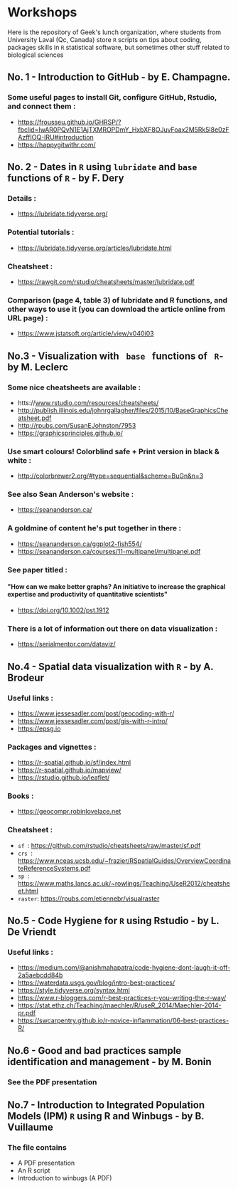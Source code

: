 # Workshops
Here is the repository of Geek's lunch organization, where students from University Laval (Qc, Canada) store <code>R</code> scripts on tips about coding, packages skills in <code>R</code> statistical software, but sometimes other stuff related to biological sciences 


## No. 1 - Introduction to GitHub - by E. Champagne. 
### Some useful pages to install Git, configure GitHub, Rstudio, and connect them :
  - https://frousseu.github.io/GHRSP/?fbclid=IwAR0PQvN1E1AjTXMROPDmY_HxbXF8OJuvFoax2M5Rk5l8e0zFAzffIOQ-IRU#introduction
  - https://happygitwithr.com/
    
## No. 2 - Dates in <code>R</code> using <code>lubridate</code> and <code>base</code> functions of <code>R</code> - by F. Dery
### Details :  
- https://lubridate.tidyverse.org/
### Potential tutorials : 
- https://lubridate.tidyverse.org/articles/lubridate.html
### Cheatsheet : 
- https://rawgit.com/rstudio/cheatsheets/master/lubridate.pdf
### Comparison (page 4, table 3) of lubridate and R functions, and other ways to use it (you can download the article online from URL page) :
- https://www.jstatsoft.org/article/view/v040i03


## No.3 - Visualization with <code> base </code> functions of <code> R</code>- by M. Leclerc

### Some nice cheatsheets are available :
- htts://www.rstudio.com/resources/cheatsheets/
- http://publish.illinois.edu/johnrgallagher/files/2015/10/BaseGraphicsCheatsheet.pdf
- http://rpubs.com/SusanEJohnston/7953
- https://graphicsprinciples.github.io/
### Use smart colours! Colorblind safe + Print version in black & white :
- http://colorbrewer2.org/#type=sequential&scheme=BuGn&n=3
### See also Sean Anderson's website : 
- https://seananderson.ca/
### A goldmine of content he's put together in there :
- https://seananderson.ca/ggplot2-fish554/
- https://seananderson.ca/courses/11-multipanel/multipanel.pdf
### See paper titled :
#### "How can we make better graphs? An initiative to increase the graphical expertise and productivity of quantitative scientists" 
- https://doi.org/10.1002/pst.1912 
### There is a lot of information out there on data visualization :
- https://serialmentor.com/dataviz/


## No.4 - Spatial data visualization with <code>R</code> - by A. Brodeur
### Useful links :
- https://www.jessesadler.com/post/geocoding-with-r/  
- https://www.jessesadler.com/post/gis-with-r-intro/  
- https://epsg.io   

### Packages and vignettes :
- https://r-spatial.github.io/sf/index.html  
- https://r-spatial.github.io/mapview/     
- https://rstudio.github.io/leaflet/    

### Books :
- https://geocompr.robinlovelace.net   

### Cheatsheet : 
- <code>sf    </code>: https://github.com/rstudio/cheatsheets/raw/master/sf.pdf  
- <code>crs   </code>: https://www.nceas.ucsb.edu/~frazier/RSpatialGuides/OverviewCoordinateReferenceSystems.pdf  
- <code>sp    </code>: https://www.maths.lancs.ac.uk/~rowlings/Teaching/UseR2012/cheatsheet.html  
- <code>raster</code>: https://rpubs.com/etiennebr/visualraster  

## No.5 - Code Hygiene for <code>R</code> using Rstudio - by L. De Vriendt
### Useful links :
- https://medium.com/@anishmahapatra/code-hygiene-dont-laugh-it-off-2a5aebcdd84b
- https://waterdata.usgs.gov/blog/intro-best-practices/
- https://style.tidyverse.org/syntax.html
- https://www.r-bloggers.com/r-best-practices-r-you-writing-the-r-way/
- https://stat.ethz.ch/Teaching/maechler/R/useR_2014/Maechler-2014-pr.pdf
- https://swcarpentry.github.io/r-novice-inflammation/06-best-practices-R/

## No.6 - Good and bad practices sample identification and management - by M. Bonin
### See the PDF presentation

## No.7 - Introduction to Integrated Population Models (IPM) <code>R</code> using R and Winbugs - by B. Vuillaume
### The file contains 
  - A PDF presentation
  - An R script
  - Introduction to winbugs (A PDF)
